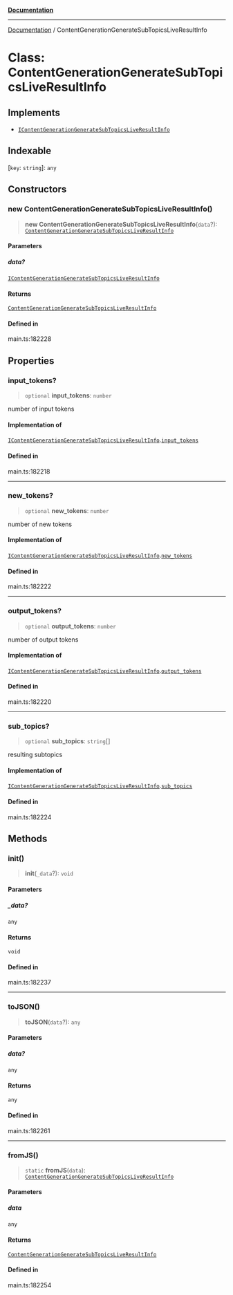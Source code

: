 [**Documentation**](../README.md)

***

[Documentation](../README.md) / ContentGenerationGenerateSubTopicsLiveResultInfo

# Class: ContentGenerationGenerateSubTopicsLiveResultInfo

## Implements

- [`IContentGenerationGenerateSubTopicsLiveResultInfo`](../interfaces/IContentGenerationGenerateSubTopicsLiveResultInfo.md)

## Indexable

 \[`key`: `string`\]: `any`

## Constructors

### new ContentGenerationGenerateSubTopicsLiveResultInfo()

> **new ContentGenerationGenerateSubTopicsLiveResultInfo**(`data`?): [`ContentGenerationGenerateSubTopicsLiveResultInfo`](ContentGenerationGenerateSubTopicsLiveResultInfo.md)

#### Parameters

##### data?

[`IContentGenerationGenerateSubTopicsLiveResultInfo`](../interfaces/IContentGenerationGenerateSubTopicsLiveResultInfo.md)

#### Returns

[`ContentGenerationGenerateSubTopicsLiveResultInfo`](ContentGenerationGenerateSubTopicsLiveResultInfo.md)

#### Defined in

main.ts:182228

## Properties

### input\_tokens?

> `optional` **input\_tokens**: `number`

number of input tokens

#### Implementation of

[`IContentGenerationGenerateSubTopicsLiveResultInfo`](../interfaces/IContentGenerationGenerateSubTopicsLiveResultInfo.md).[`input_tokens`](../interfaces/IContentGenerationGenerateSubTopicsLiveResultInfo.md#input_tokens)

#### Defined in

main.ts:182218

***

### new\_tokens?

> `optional` **new\_tokens**: `number`

number of new tokens

#### Implementation of

[`IContentGenerationGenerateSubTopicsLiveResultInfo`](../interfaces/IContentGenerationGenerateSubTopicsLiveResultInfo.md).[`new_tokens`](../interfaces/IContentGenerationGenerateSubTopicsLiveResultInfo.md#new_tokens)

#### Defined in

main.ts:182222

***

### output\_tokens?

> `optional` **output\_tokens**: `number`

number of output tokens

#### Implementation of

[`IContentGenerationGenerateSubTopicsLiveResultInfo`](../interfaces/IContentGenerationGenerateSubTopicsLiveResultInfo.md).[`output_tokens`](../interfaces/IContentGenerationGenerateSubTopicsLiveResultInfo.md#output_tokens)

#### Defined in

main.ts:182220

***

### sub\_topics?

> `optional` **sub\_topics**: `string`[]

resulting subtopics

#### Implementation of

[`IContentGenerationGenerateSubTopicsLiveResultInfo`](../interfaces/IContentGenerationGenerateSubTopicsLiveResultInfo.md).[`sub_topics`](../interfaces/IContentGenerationGenerateSubTopicsLiveResultInfo.md#sub_topics)

#### Defined in

main.ts:182224

## Methods

### init()

> **init**(`_data`?): `void`

#### Parameters

##### \_data?

`any`

#### Returns

`void`

#### Defined in

main.ts:182237

***

### toJSON()

> **toJSON**(`data`?): `any`

#### Parameters

##### data?

`any`

#### Returns

`any`

#### Defined in

main.ts:182261

***

### fromJS()

> `static` **fromJS**(`data`): [`ContentGenerationGenerateSubTopicsLiveResultInfo`](ContentGenerationGenerateSubTopicsLiveResultInfo.md)

#### Parameters

##### data

`any`

#### Returns

[`ContentGenerationGenerateSubTopicsLiveResultInfo`](ContentGenerationGenerateSubTopicsLiveResultInfo.md)

#### Defined in

main.ts:182254
